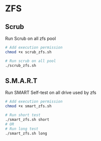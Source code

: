 # ZFS

## Scrub

Run Scrub on all zfs pool

```bash
# Add execution permission
chmod +x scrub_zfs.sh

# Run scrub on all pool
./scrub_zfs.sh
```

## S.M.A.R.T

Run SMART Self-test on all drive used by zfs

```bash
# Add execution permission
chmod +x smart_zfs.sh

# Run short test
./smart_zfs.sh short
# OR
# Run long test
./smart_zfs.sh long
```